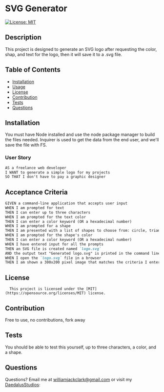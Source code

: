 # SVG Generator
  [![License: MIT](https://img.shields.io/badge/License-MIT-yellow.svg)](https://opensource.org/licenses/MIT)
  ## Description
  This project is designed to generate an SVG logo after requesting the color, shap, and text for the logo, then it will save it to a .svg file.
  ## Table of Contents
  * [Installation](#installation)
  * [Usage](#usage)
  * [License](#license)
  * [Contribution](#contribution)
  * [Tests](#tests)
  * [Questions](#questions)
   
  ## Installation
  You must have Node installed and use the node package manager to build the files needed.  Inquirer is used to get the data from the end user, and we'll save the file with FS.

### User Story

```md
AS a freelance web developer
I WANT to generate a simple logo for my projects
SO THAT I don't have to pay a graphic designer
```

## Acceptance Criteria

```md
GIVEN a command-line application that accepts user input
WHEN I am prompted for text
THEN I can enter up to three characters
WHEN I am prompted for the text color
THEN I can enter a color keyword (OR a hexadecimal number)
WHEN I am prompted for a shape
THEN I am presented with a list of shapes to choose from: circle, triangle, and square
WHEN I am prompted for the shape's color
THEN I can enter a color keyword (OR a hexadecimal number)
WHEN I have entered input for all the prompts
THEN an SVG file is created named `logo.svg`
AND the output text "Generated logo.svg" is printed in the command line
WHEN I open the `logo.svg` file in a browser
THEN I am shown a 300x200 pixel image that matches the criteria I entered
```

  ## License
      This project is licensed under the [MIT](https://opensource.org/licenses/MIT) license.

  ## Contribution
  Free to use, no contributions, fork away

  ## Tests
  You should be able to test this yourself, up to three characters, a color, and a shape.

  ## Questions
  Questions?  Email me at williamjackclark@gmail.com or visit my [DaedalusStudios](GitHub):
  
